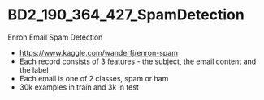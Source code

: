 # BD2_190_364_427_SpamDetection
Enron Email Spam Detection    

- https://www.kaggle.com/wanderfj/enron-spam    
- Each record consists of 3 features - the subject, the email content and the label     
- Each email is one of 2 classes, spam or ham     
- 30k examples in train and 3k in test      
